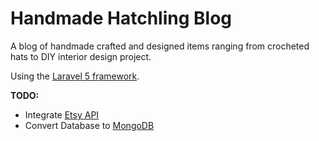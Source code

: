 Handmade Hatchling Blog
=======================

A blog of handmade crafted and designed items ranging from crocheted hats to DIY interior design project.

Using the [Laravel 5 framework](http://laravel.com/).

__TODO:__
- Integrate [Etsy API](https://www.etsy.com/developers/)
- Convert Database to [MongoDB](https://github.com/jenssegers/laravel-mongodb)
